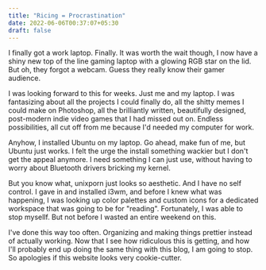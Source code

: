 ```yaml
---
title: "Ricing = Procrastination"
date: 2022-06-06T00:37:07+05:30
draft: false 
---
```

I finally got a work laptop. Finally. It was worth the wait though, I now have a shiny new top of the line gaming laptop with a glowing RGB star on the lid. But oh, they forgot a webcam. Guess they really know their gamer audience.   

I was looking forward to this for weeks. Just me and my laptop. I was fantasizing about all the projects I could finally do, all the shitty memes I could make on Photoshop, all the brilliantly written, beautifully designed, post-modern indie video games that I had missed out on. Endless possibilities, all cut off from me because I'd needed my computer for work. 

Anyhow, I installed Ubuntu on my laptop. Go ahead, make fun of me, but Ubuntu just works. I felt the urge the install something wackier but I don't get the appeal anymore. I need something I can just use, without having to worry about Bluetooth drivers bricking my kernel. 

But you know what, unixporn just looks so aesthetic. And I have no self control. I gave in and installed i3wm, and before I knew what was happening, I was looking up color palettes and custom icons for a dedicated workspace that was going to be for "reading". Fortunately, I was able to stop mysellf. But not before I wasted an entire weekend on this. 

I've done this way too often. Organizing and making things prettier instead of actually working. Now that I see how ridiculous this is getting, and how I'll probably end up doing the same thing with this blog, I am going to stop. So apologies if this website looks very cookie-cutter.

